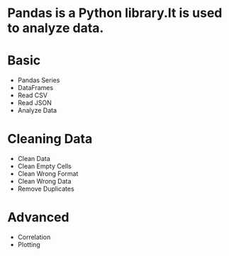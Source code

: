 # Pandas is a Python library.It is used to analyze data.

# Basic
- Pandas Series
- DataFrames
- Read CSV
- Read JSON
- Analyze Data

# Cleaning Data
- Clean Data
- Clean Empty Cells
- Clean Wrong Format
- Clean Wrong Data
- Remove Duplicates

# Advanced
- Correlation
- Plotting

